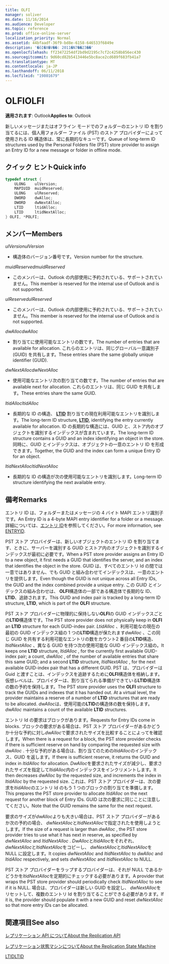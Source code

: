 ```yaml
---
title: OLFI
manager: soliver
ms.date: 11/16/2014
ms.audience: Developer
ms.topic: reference
ms.prod: office-online-server
localization_priority: Normal
ms.assetid: 44bfaadf-36f9-bd8e-6158-646533f6849e
description: '�ŏI�X�V��: 2011�N7��23��'
ms.openlocfilehash: ff23472254df2bd9d2195c7cf2c4258b856ec430
ms.sourcegitcommit: 9d60cd82b5413446e5bc8ace2cd689f683fb41a7
ms.translationtype: MT
ms.contentlocale: ja-JP
ms.lasthandoff: 06/11/2018
ms.locfileid: "19801679"
---
```

# <a name="olfi"></a><span data-ttu-id="dee96-103">OLFI</span><span class="sxs-lookup"><span data-stu-id="dee96-103">OLFI</span></span>

  
  
<span data-ttu-id="dee96-104">**適用されます**: Outlook</span><span class="sxs-lookup"><span data-stu-id="dee96-104">**Applies to**: Outlook</span></span> 
  
<span data-ttu-id="dee96-105">新しいメッセージまたはオフライン モードでのフォルダーのエントリ ID を割り当てるには、個人用フォルダー ファイル (PST) のストア プロバイダーによって使用される ID 構造体は、常に長期的なキューです。</span><span class="sxs-lookup"><span data-stu-id="dee96-105">Queue of long-term ID structures used by the Personal Folders file (PST) store provider to assign an Entry ID for a new message or folder in offline mode.</span></span>
  
## <a name="quick-info"></a><span data-ttu-id="dee96-106">クイック ヒント</span><span class="sxs-lookup"><span data-stu-id="dee96-106">Quick info</span></span>

```cpp
typedef struct { 
    ULONG    ulVersion; 
    MAPIUID  muidReserved; 
    ULONG    ulReserved; 
    DWORD    dwAlloc; 
    DWORD    dwNextAlloc; 
    LTID     ltidAlloc; 
    LTID     ltidNextAlloc; 
} OLFI, *POLFI;
```

## <a name="members"></a><span data-ttu-id="dee96-107">メンバー</span><span class="sxs-lookup"><span data-stu-id="dee96-107">Members</span></span>

 <span data-ttu-id="dee96-108">_ulVersion_</span><span class="sxs-lookup"><span data-stu-id="dee96-108">_ulVersion_</span></span>
  
- <span data-ttu-id="dee96-109">構造体のバージョン番号です。</span><span class="sxs-lookup"><span data-stu-id="dee96-109">Version number for the structure.</span></span> 
    
 <span data-ttu-id="dee96-110">_muidReserved_</span><span class="sxs-lookup"><span data-stu-id="dee96-110">_muidReserved_</span></span>
  
- <span data-ttu-id="dee96-111">このメンバーは、Outlook の内部使用に予約されている、サポートされていません。</span><span class="sxs-lookup"><span data-stu-id="dee96-111">This member is reserved for the internal use of Outlook and is not supported.</span></span>
    
 <span data-ttu-id="dee96-112">_ulReserved_</span><span class="sxs-lookup"><span data-stu-id="dee96-112">_ulReserved_</span></span>
  
- <span data-ttu-id="dee96-113">このメンバーは、Outlook の内部使用に予約されている、サポートされていません。</span><span class="sxs-lookup"><span data-stu-id="dee96-113">This member is reserved for the internal use of Outlook and is not supported.</span></span>
    
 <span data-ttu-id="dee96-114">_dwAlloc_</span><span class="sxs-lookup"><span data-stu-id="dee96-114">_dwAlloc_</span></span>
  
- <span data-ttu-id="dee96-115">割り当てに使用可能なエントリの数です。</span><span class="sxs-lookup"><span data-stu-id="dee96-115">The number of entries that are available for allocation.</span></span> <span data-ttu-id="dee96-116">これらのエントリは、同じグローバル一意識別子 (GUID) を共有します。</span><span class="sxs-lookup"><span data-stu-id="dee96-116">These entries share the same globally unique identifier (GUID).</span></span>
    
 <span data-ttu-id="dee96-117">_dwNextAlloc_</span><span class="sxs-lookup"><span data-stu-id="dee96-117">_dwNextAlloc_</span></span>
  
- <span data-ttu-id="dee96-118">使用可能なエントリ次の割り当ての数です。</span><span class="sxs-lookup"><span data-stu-id="dee96-118">The number of entries that are available next for allocation.</span></span> <span data-ttu-id="dee96-119">これらのエントリは、同じ GUID を共有します。</span><span class="sxs-lookup"><span data-stu-id="dee96-119">These entries share the same GUID.</span></span>
    
 <span data-ttu-id="dee96-120">_ltidAlloc_</span><span class="sxs-lookup"><span data-stu-id="dee96-120">_ltidAlloc_</span></span>
  
- <span data-ttu-id="dee96-121">長期的な ID の構造、 **[LTID](ltid.md)** 割り当ての現在利用可能なエントリを識別します。</span><span class="sxs-lookup"><span data-stu-id="dee96-121">The long-term ID structure, **[LTID](ltid.md)**, identifying the entry currently available for allocation.</span></span> <span data-ttu-id="dee96-122">ID の長期的な構造には、GUID と、ストア内のオブジェクトを識別するインデックスが含まれています。</span><span class="sxs-lookup"><span data-stu-id="dee96-122">The long-term ID structure contains a GUID and an index identifying an object in the store.</span></span> <span data-ttu-id="dee96-123">同時に、GUID とインデックスは、オブジェクトの一意のエントリ ID を形成できます。</span><span class="sxs-lookup"><span data-stu-id="dee96-123">Together, the GUID and the index can form a unique Entry ID for an object.</span></span> 
    
 <span data-ttu-id="dee96-124">_ltidNextAlloc_</span><span class="sxs-lookup"><span data-stu-id="dee96-124">_ltidNextAlloc_</span></span>
  
- <span data-ttu-id="dee96-125">長期的な ID の構造が次の使用可能なエントリを識別します。</span><span class="sxs-lookup"><span data-stu-id="dee96-125">Long-term ID structure identifying the next available entry.</span></span>
    
## <a name="remarks"></a><span data-ttu-id="dee96-126">備考</span><span class="sxs-lookup"><span data-stu-id="dee96-126">Remarks</span></span>

<span data-ttu-id="dee96-127">エントリ ID は、フォルダーまたはメッセージの 4 バイト MAPI エントリ識別子です。</span><span class="sxs-lookup"><span data-stu-id="dee96-127">An Entry ID is a 4-byte MAPI entry identifier for a folder or a message.</span></span> <span data-ttu-id="dee96-128">詳細については、[エントリ ID](http://msdn.microsoft.com/ja-jp/library/ms836424)を参照してください。</span><span class="sxs-lookup"><span data-stu-id="dee96-128">For more information, see [ENTRYID](http://msdn.microsoft.com/ja-jp/library/ms836424).</span></span>
  
<span data-ttu-id="dee96-129">PST ストア プロバイダーは、新しいオブジェクトのエントリ ID を割り当てます、ときに、サーバーを識別する GUID とストア内のオブジェクトを識別するインデックスが最初に必要です。</span><span class="sxs-lookup"><span data-stu-id="dee96-129">When a PST store provider assigns an Entry ID to a new object, it first needs a GUID that identifies the server, and an index that identifies the object in the store.</span></span> <span data-ttu-id="dee96-130">GUID は、すべてのエントリ Id の間では一意ではありません、でも GUID と組み合わせてインデックスは、一意のエントリを提供します。</span><span class="sxs-lookup"><span data-stu-id="dee96-130">Even though the GUID is not unique across all Entry IDs, the GUID and the index combined provide a unique entry.</span></span> <span data-ttu-id="dee96-131">この GUID とインデックスの組み合わせは、 **OLFI**構造体の一部である構造体で長期的な ID、 **LTID**、追跡されます。</span><span class="sxs-lookup"><span data-stu-id="dee96-131">This GUID and index pair is tracked by a long-term ID structure, **LTID**, which is part of the **OLFI** structure.</span></span> 
  
<span data-ttu-id="dee96-132">PST ストア プロバイダーに物理的に保持しない**OLFI**の GUID インデックスごとの**LTID**構造体です。</span><span class="sxs-lookup"><span data-stu-id="dee96-132">The PST store provider does not physically keep in **OLFI** an **LTID** structure for each GUID-index pair.</span></span> <span data-ttu-id="dee96-133">*LtidAlloc* 、利用可能なの現在の最初の GUID インデックス組の 1 つの**LTID**構造が保たれます*dwAlloc* 、この同じ GUID を共有する利用可能なエントリの数をカウント2 番目の**LTID**構造、 *ltidNextAlloc* 、異なる GUID を持つ次の使用可能な GUID インデックス組の。</span><span class="sxs-lookup"><span data-stu-id="dee96-133">It keeps one **LTID** structure,  *ltidAlloc*  , for the currently first available GUID-index pair; a count,  *dwAlloc*  , of the number of available entries that share this same GUID; and a second **LTID** structure,  *ltidNextAlloc*  , for the next available GUID-index pair that has a different GUID.</span></span> <span data-ttu-id="dee96-134">PST は、プロバイダーは Guid と渡すことは、インデックスを追跡するために**OLFI**構造体を格納します。仮想レベルは、プロバイダーは、割り当てられる準備ができている**LTID**構造体の数の予約を保持します。</span><span class="sxs-lookup"><span data-stu-id="dee96-134">The PST store provider uses the **OLFI** structure to track the GUIDs and indexes that it has handed out. At a virtual level, the provider maintains a reserve of a number of **LTID** structures that are ready to be allocated.</span></span>  <span data-ttu-id="dee96-135">*dwAlloc*は、使用可能の**LTID**の構造体の数を保持します。</span><span class="sxs-lookup"><span data-stu-id="dee96-135">*dwAlloc*  maintains a count of the available **LTID** structures.</span></span> 
  
<span data-ttu-id="dee96-136">エントリ Id の要求はブロックがあります。</span><span class="sxs-lookup"><span data-stu-id="dee96-136">Requests for Entry IDs come in blocks.</span></span> <span data-ttu-id="dee96-137">ブロックの要求がある場合は、PST ストア プロバイダーがあるかどうか十分な予約に対し*dwAlloc*で要求されたサイズを比較することによってを確認します。</span><span class="sxs-lookup"><span data-stu-id="dee96-137">When there is a request for a block, the PST store provider checks if there is sufficient reserve on hand by comparing the requested size with  *dwAlloc*  .</span></span> <span data-ttu-id="dee96-138">十分な予約がある場合は、割り当てのための*ltidAlloc*のインデックス、GUID を返します。</span><span class="sxs-lookup"><span data-stu-id="dee96-138">If there is sufficient reserve, it returns the GUID and index in  *ltidAlloc*  for allocation.</span></span> <span data-ttu-id="dee96-139">*DwAlloc*を要求されたサイズが減少し、要求されたサイズを指定して*ltidAlloc*内のインデックスをインクリメントします。</span><span class="sxs-lookup"><span data-stu-id="dee96-139">It then decreases  *dwAlloc*  by the requested size, and increments the index in  *ltidAlloc*  by the requested size.</span></span> <span data-ttu-id="dee96-140">これは、PST ストア プロバイダーは、次の要求を*ltidAlloc*のエントリ Id のもう 1 つのブロックの割り当てを準備します。</span><span class="sxs-lookup"><span data-stu-id="dee96-140">This prepares the PST store provider to allocate  *ltidAlloc*  on the next request for another block of Entry IDs.</span></span> <span data-ttu-id="dee96-141">GUID は次の要求に同じことに注意してください。</span><span class="sxs-lookup"><span data-stu-id="dee96-141">Note that the GUID remains the same for the next request.</span></span> 
  
<span data-ttu-id="dee96-142">要求のサイズが*dwAlloc*よりも大きい場合は、PST ストア プロバイダーがあるか次の予約の場合、 *dwNextAlloc*と*ltidNextAlloc*で指定されたを使用しようとします。</span><span class="sxs-lookup"><span data-stu-id="dee96-142">If the size of a request is larger than  *dwAlloc*  , the PST store provider tries to use what it has next in reserve, as specified by  *dwNextAlloc*  and  *ltidNextAlloc*  .</span></span> <span data-ttu-id="dee96-143">*DwAlloc*と*ltidAlloc*をそれぞれ、 *dwNextAlloc*と*ltidNextAlloc*をコピーし、 *dwNextAlloc*と*ltidNextAlloc*を NULL に設定します。</span><span class="sxs-lookup"><span data-stu-id="dee96-143">It copies  *dwNextAlloc*  and  *ltidNextAlloc*  to  *dwAlloc*  and  *ltidAlloc*  respectively, and sets  *dwNextAlloc*  and  *ltidNextAlloc*  to NULL.</span></span> 
  
<span data-ttu-id="dee96-144">PST ストア プロバイダーをラップするプロバイダーは、それが NULL であるかどうかを*ltidNextAlloc*を定期的にチェックする必要があります。</span><span class="sxs-lookup"><span data-stu-id="dee96-144">A provider that wraps the PST store provider should periodically check  *ltidNextAlloc*  to see if it is NULL.</span></span> <span data-ttu-id="dee96-145">場合は、プロバイダーは新しい GUID を設定し、 *dwNextAlloc*をリセットして、複数のエントリ Id を割り当てることができる必要があります。</span><span class="sxs-lookup"><span data-stu-id="dee96-145">If it is, the provider should populate it with a new GUID and reset  *dwNextAlloc*  so that more entry IDs can be allocated.</span></span> 
  
## <a name="see-also"></a><span data-ttu-id="dee96-146">関連項目</span><span class="sxs-lookup"><span data-stu-id="dee96-146">See also</span></span>



[<span data-ttu-id="dee96-147">レプリケーション API について</span><span class="sxs-lookup"><span data-stu-id="dee96-147">About the Replication API</span></span>](about-the-replication-api.md)
  
[<span data-ttu-id="dee96-148">レプリケーション状態マシンについて</span><span class="sxs-lookup"><span data-stu-id="dee96-148">About the Replication State Machine</span></span>](about-the-replication-state-machine.md)
  
[<span data-ttu-id="dee96-149">LTID</span><span class="sxs-lookup"><span data-stu-id="dee96-149">LTID</span></span>](ltid.md)

